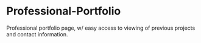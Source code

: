 # Professional-Portfolio
Professional portfolio page, w/ easy access to viewing of previous projects and contact information.
